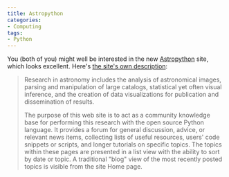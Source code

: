 ```yaml
---
title: Astropython
categories:
- Computing
tags:
- Python
---
```

You (both of you) might well be interested in the new <a href="http://www.astropython.org/">Astropython</a> site, which looks excellent. Here's <a href="http://www.astropython.org/about">the site's own description</a>:

> Research in astronomy includes the analysis of astronomical images, parsing and manipulation of large catalogs, statistical yet often visual inference, and the creation of data visualizations for publication and dissemination of results.
>
> The purpose of this web site is to act as a community knowledge base for performing this research with the open source Python language. It provides a forum for general discussion, advice, or relevant news items, collecting lists of useful resources, users' code snippets or scripts, and longer tutorials on specific topics. The topics within these pages are presented in a list view with the ability to sort by date or topic. A traditional "blog" view of the most recently posted topics is visible from the site Home page.
